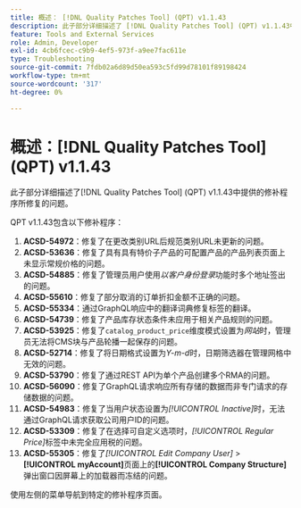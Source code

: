 ```yaml
---
title: 概述： [!DNL Quality Patches Tool] (QPT) v1.1.43
description: 此子部分详细描述了 [!DNL Quality Patches Tool] (QPT) v1.1.43中提供的修补程序所修复的问题。
feature: Tools and External Services
role: Admin, Developer
exl-id: 4cb6fcec-c9b9-4ef5-973f-a9ee7fac611e
type: Troubleshooting
source-git-commit: 7fdb02a6d89d50ea593c5fd99d78101f89198424
workflow-type: tm+mt
source-wordcount: '317'
ht-degree: 0%

---
```


# 概述：[!DNL Quality Patches Tool] (QPT) v1.1.43

此子部分详细描述了[!DNL Quality Patches Tool] (QPT) v1.1.43中提供的修补程序所修复的问题。

QPT v1.1.43包含以下修补程序：

1. **ACSD-54972**：修复了在更改类别URL后规范类别URL未更新的问题。
1. **ACSD-53636**：修复了具有具有特价子产品的可配置产品的产品列表页面上未显示常规价格的问题。
1. **ACSD-54885**：修复了管理员用户使用&#x200B;*以客户身份登录*&#x200B;功能时多个地址签出的问题。
1. **ACSD-55610**：修复了部分取消的订单折扣金额不正确的问题。
1. **ACSD-55334**：通过GraphQL响应中的翻译词典修复标签的翻译。
1. **ACSD-54739**：修复了产品库存状态条件未应用于相关产品规则的问题。
1. **ACSD-53925**：修复了`catalog_product_price`维度模式设置为&#x200B;*网站*&#x200B;时，管理员无法将CMS块与产品轮播一起保存的问题。
1. **ACSD-52714**：修复了将日期格式设置为&#x200B;*Y-m-d*&#x200B;时，日期筛选器在管理网格中无效的问题。
1. **ACSD-53790**：修复了通过REST API为单个产品创建多个RMA的问题。
1. **ACSD-56090**：修复了GraphQL请求响应所有存储的数据而非专门请求的存储数据的问题。
1. **ACSD-54983**：修复了当用户状态设置为&#x200B;*[!UICONTROL Inactive]*&#x200B;时，无法通过GraphQL请求获取公司用户ID的问题。
1. **ACSD-53309**：修复了在选择可自定义选项时，*[!UICONTROL Regular Price]*&#x200B;标签中未完全应用税的问题。
1. **ACSD-55305**：修复了&#x200B;*[!UICONTROL Edit Company User]* > **[!UICONTROL myAccount]**&#x200B;页面上的&#x200B;**[!UICONTROL Company Structure]**&#x200B;弹出窗口因屏幕上的加载器而冻结的问题。

使用左侧的菜单导航到特定的修补程序页面。
